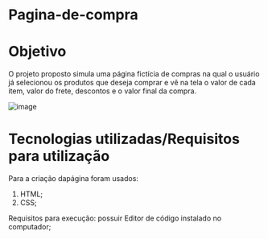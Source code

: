 # Pagina-de-compra

# Objetivo

O projeto proposto simula uma página fictícia de compras na qual o usuário já selecionou os produtos que deseja comprar e vê na tela o valor de cada item, valor do frete, descontos e o valor final da compra.

![image](https://user-images.githubusercontent.com/117996744/216196933-86f82bbe-49f8-4f38-a4b4-cc3d77069341.png)


# Tecnologias utilizadas/Requisitos para utilização

Para a criação dapágina foram usados:
1) HTML;
2) CSS;

Requisitos para execução: possuir Editor de código instalado no computador;

